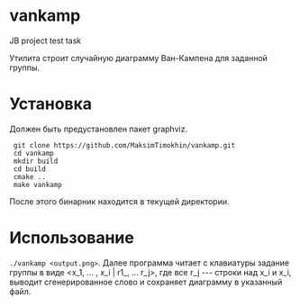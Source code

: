 # vankamp
JB project test task

Утилита строит случайную диаграмму Ван-Кампена для заданной группы.

# Установка

Должен быть предустановлен пакет graphviz.

```
 git clone https://github.com/MaksimTimokhin/vankamp.git
 cd vankamp
 mkdir build
 cd build
 cmake ..
 make vankamp
```
После этого бинарник находится в текущей директории.

# Использование

`./vankamp <output.png>`. Далее программа читает с клавиатуры задание группы в виде <x_1, ... , x_i | r1_, ... r_j>, где все r_j --- строки над x_i и x_i, выводит
сгенерированное слово и сохраняет диаграмму в указанный файл.
